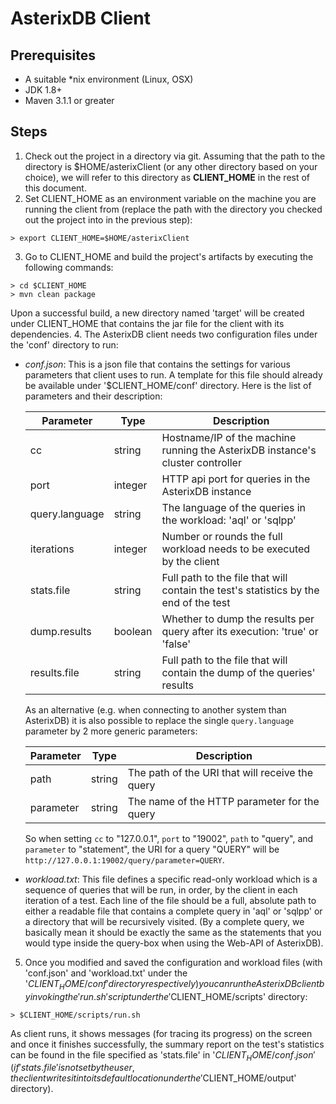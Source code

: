 # AsterixDB Client

## Prerequisites
* A suitable *nix environment (Linux, OSX)
* JDK 1.8+
* Maven 3.1.1 or greater

## Steps
1. Check out the project in a directory via git. Assuming that the path to the directory is $HOME/asterixClient (or any other directory based on your choice), we will refer to this directory as **CLIENT_HOME** in the rest of this document.
2. Set CLIENT_HOME as an environment variable on the machine you are running the client from (replace the path with the directory you checked out the project into in the previous step):

  ```
  > export CLIENT_HOME=$HOME/asterixClient
  ```
3. Go to CLIENT_HOME and build the project's artifacts by executing the following commands:

  ```
  > cd $CLIENT_HOME
  > mvn clean package 
  ```
Upon a successful build, a new directory named 'target' will be created under CLIENT_HOME that contains the jar file for the client with its dependencies.
4. The AsterixDB client needs two configuration files under the 'conf' directory to run:

 * _conf.json_: This is a json file that contains the settings for various parameters that client uses to run. A template for this file should already be available under '$CLIENT_HOME/conf' directory. Here is the list of parameters and their description:
   
    Parameter |Type |Description |
      --- | --- | --- |
      cc |string |Hostname/IP of the machine running the AsterixDB instance's cluster controller  |
      port |integer |HTTP api port for queries in the AsterixDB instance |
      query.language |string |The language of the queries in the workload: 'aql' or 'sqlpp' |
      iterations |integer |Number or rounds the full workload needs to be executed by the client |
      stats.file |string |Full path to the file that will contain the test's statistics by the end of the test |
      dump.results |boolean |Whether to dump the results per query after its execution: 'true' or 'false' |
      results.file |string |Full path to the file that will contain the dump of the queries' results  |

   As an alternative (e.g. when connecting to another system than AsterixDB) it is also possible to replace the
   single `query.language` parameter by 2 more generic parameters:

    Parameter |Type |Description |
      --- | --- | --- |
      path |string |The path of the URI that will receive the query |
      parameter |string |The name of the HTTP parameter for the query |

   So when setting `cc` to "127.0.0.1", `port` to "19002", `path` to "query", and `parameter` to "statement", the URI
   for a query "QUERY" will be `http://127.0.0.1:19002/query/parameter=QUERY`.

 * _workload.txt_: This file defines a specific read-only workload which is a sequence of queries that will be run, in
   order, by the client in each iteration of a test. Each line of the file should be a full, absolute path to either a
   readable file that contains a complete query in 'aql' or 'sqlpp' or a directory that will be recursively visited.
   (By a complete query, we basically mean it should be exactly the same as the statements that you would type inside
   the query-box when using the Web-API of AsterixDB).

5. Once you modified and saved the configuration and workload files (with 'conf.json' and 'workload.txt' under the '$CLIENT_HOME/conf' directory respectively) you can run the AsterixDB client by invoking the 'run.sh' script under the '$CLIENT_HOME/scripts' directory:

  ```
  > $CLIENT_HOME/scripts/run.sh
  ```
As client runs, it shows messages (for tracing its progress) on the screen and once it finishes successfully, the summary report on the test's statistics can be found in the file specified as 'stats.file' in '$CLIENT_HOME/conf.json' (if 'stats.file' is not set by the user, the client writes it into its default location under the '$CLIENT_HOME/output' directory).
